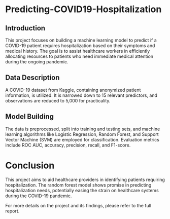 # Predicting-COVID19-Hospitalization
## Introduction
This project focuses on building a machine learning model to predict if a COVID-19 patient requires hospitalization based on their symptoms and medical history. The goal is to assist healthcare workers in efficiently allocating resources to patients who need immediate medical attention during the ongoing pandemic.

## Data Description
A COVID-19 dataset from Kaggle, containing anonymized patient information, is utilized. It is narrowed down to 15 relevant predictors, and observations are reduced to 5,000 for practicality.

## Model Building
The data is preprocessed, split into training and testing sets, and machine learning algorithms like Logistic Regression, Random Forest, and Support Vector Machine (SVM) are employed for classification. Evaluation metrics include ROC AUC, accuracy, precision, recall, and F1-score.

# Conclusion
This project aims to aid healthcare providers in identifying patients requiring hospitalization. The random forest model shows promise in predicting hospitalization needs, potentially easing the strain on healthcare systems during the COVID-19 pandemic.

For more details on the project and its findings, please refer to the full report.
